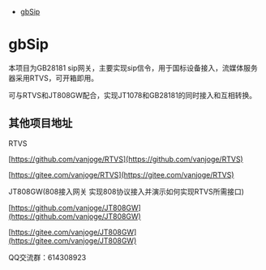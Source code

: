  * [gbSip](#gbSip)

# gbSip
本项目为GB28181 sip网关，主要实现sip信令，用于国标设备接入，流媒体服务器采用RTVS，可开箱即用。

可与RTVS和JT808GW配合，实现JT1078和GB28181的同时接入和互相转换。



## 其他项目地址

RTVS

[https://github.com/vanjoge/RTVS](https://github.com/vanjoge/RTVS)

[https://gitee.com/vanjoge/RTVS](https://gitee.com/vanjoge/RTVS)

JT808GW(808接入网关 实现808协议接入并演示如何实现RTVS所需接口)

[https://github.com/vanjoge/JT808GW](https://github.com/vanjoge/JT808GW)

[https://gitee.com/vanjoge/JT808GW](https://gitee.com/vanjoge/JT808GW)

QQ交流群：614308923

